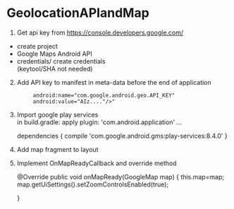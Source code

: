 # GeolocationAPIandMap
1) Get api key from https://console.developers.google.com/
  - create project
  - Google Maps Android API
  - credentials/ create credentials  
  (keytool/SHA not needed)

2) Add API key to manifest in meta-data before the end of application
    
            android:name="com.google.android.geo.API_KEY"
            android:value="AIz...."/>"
    
    
3) Import google play services   
  in build.gradle:
    apply plugin: 'com.android.application'
    ...

    dependencies {
        compile 'com.google.android.gms:play-services:8.4.0'
    }
    
4) Add map fragment to layout

    <fragment xmlns:android="http://schemas.android.com/apk/res/android"
        android:name="com.google.android.gms.maps.MapFragment"
        android:id="@+id/map"
        android:layout_width="match_parent"
        android:layout_height="match_parent"/>
        
5) Implement OnMapReadyCallback and override method

    @Override
    public void onMapReady(GoogleMap map) {
        this.map=map;
        map.getUiSettings().setZoomControlsEnabled(true);

    }
        
